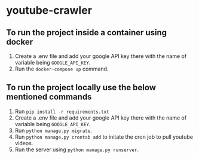 # youtube-crawler


## To run the project inside a container using docker
1. Create a .env file and add your google API key there with the name of variable being `GOOGLE_API_KEY`.
2. Run the `docker-compose up` command.

## To run the project locally use the below mentioned commands
1. Run `pip install -r requirements.txt`
2. Create a .env file and add your google API key there with the name of variable being `GOOGLE_API_KEY`.
3. Run `python manage.py migrate`.
4. Run `python manage.py crontab add` to initate the cron job to pull youtube videos.
5. Run the server using `python manage.py runserver`.
